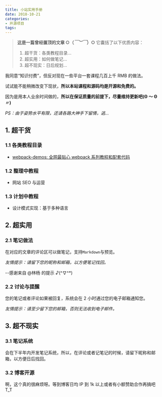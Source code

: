 ```yaml
---
title: 小站实用手册
date: 2018-10-21
categories:
- 开源项目
tags:
---
```


> **这是一篇曾经置顶的文章 ○（_￣︶￣_）○** 它囊括了以下优质内容：
>
> 1. 超干货：各类教程目录...
> 2. 超实用：如何做笔记...
> 3. 超不现实：日后规划...

我同意“知识付费”，但反对现在一些平台一套课程几百上千 RMB 的做法。

试试能不能稍微改变下现状，**所以本站课程和源码均是开源和免费的。**

因为是用本人业余时间做的，**所以在保证质量的前提下，尽量维持更新吧(Θ ～ Θ〃)**

*PS：由于姿势水平有限，还请各路大神手下留情，逃...*  

<!-- more -->

## 1. 超干货

### 1.1 各类教程目录

- [webpack-demos: 全网最贴心 webpack 系列教程和配套代码](https://godbmw.com/passage/76)

### 1.2 整理中教程

- 网站 SEO 与运营

### 1.3 计划中教程

- 设计模式实现：基于多种语言

## 2. 超实用

### 2.1 笔记做法

在对应的文章的评论区可以做笔记，支持`Markdown`与预览。

_友情提示：请留下您的昵称和邮箱，以方便笔记找回。_

--感谢来自 @林杨 的提示 ♪(^∇^\*)

### 2.2 讨论与提醒

您的笔记或者评论如果被回复，系统会在 2 小时通过您的电子邮箱通知您。

_友情提示：请至少留下您的邮箱，否则无法收到电子邮件。_

## 3. 超不现实

### 3.1 笔记系统

会在下半年内开发笔记系统，所以，在评论或者记笔记的时候，请留下昵称和邮箱，以方便日后找回。

### 3.2 博客开源

啊，这个真的很麻烦呀。等到博客日均 IP 到 1k 以上或者有小额赞助合作再搞吧 T_T
